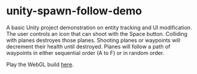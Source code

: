 # unity-spawn-follow-demo

A basic Unity project demonstration on entity tracking and UI modification. The user controls an icon that can shoot with the Space button. Colliding with planes destroyes those planes. Shooting planes or waypoints will decrement their health until destroyed. Planes will follow a path of waypoints in either sequential order (A to F) or in random order.

Play the WebGL build [here](https://ringman3640.github.io/unity-spawn-follow-demo/WebGL%20Build/).
